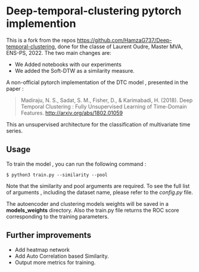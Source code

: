 # Deep-temporal-clustering pytorch implemention
This is a fork from the repos https://github.com/HamzaG737/Deep-temporal-clustering, done for the classe of Laurent Oudre, Master MVA, ENS-PS, 2022.
The two main changes are:
- We Added notebooks with our experiments
- We added the Soft-DTW as a similarity measure.

A non-official pytorch implementation of the DTC model , presented in the paper :
> Madiraju, N. S., Sadat, S. M., Fisher, D., & Karimabadi, H. (2018). Deep Temporal Clustering : Fully Unsupervised Learning of Time-Domain Features. http://arxiv.org/abs/1802.01059

This an unsupervised architecture for the classification of multivariate time series. 

## Usage 
To train the model , you can run the following command : 
```shell
$ python3 train.py --similarity --pool
```
Note that the similarity and pool arguments are required. To see the full list of arguments , including the dataset name,  please refer to the *config.py* file. 

The autoencoder and clustering models weights will be saved in a **models_weights** directory. Also the train.py file returns the ROC score corresponding to the training parameters. 

## Further improvements  
* Add heatmap network 
* Add Auto Correlation based Similarity. 
* Output more metrics for training. 
